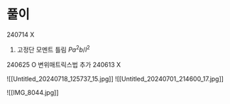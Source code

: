 # 풀이

240714 X
1. 고정단 모멘트 틀림 $Pa^2b/l^2$

240625 O 변위매트릭스법 추가
240613 X

![[Untitled_20240718_125737_15.jpg]]
![[Untitled_20240701_214600_17.jpg]]

![[IMG_8044.jpg]]
